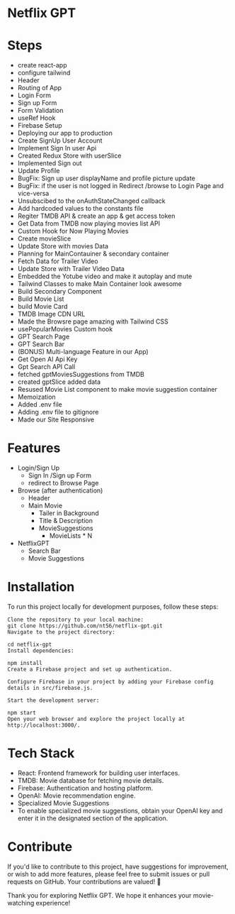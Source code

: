 # Netflix GPT

# Steps

- create react-app
- configure tailwind
- Header
- Routing of App
- Login Form
- Sign up Form
- Form Validation
- useRef Hook
- Firebase Setup
- Deploying our app to production
- Create SignUp User Account
- Implement Sign In user Api
- Created Redux Store with userSlice
- Implemented Sign out
- Update Profile
- BugFix: Sign up user displayName and profile picture update
- BugFix: if the user is not logged in Redirect /browse to Login Page and vice-versa
- Unsubscibed to the onAuthStateChanged callback
- Add hardcoded values to the constants file
- Regiter TMDB API & create an app & get access token
- Get Data from TMDB now playing movies list API
- Custom Hook for Now Playing Movies
- Create movieSlice
- Update Store with movies Data
- Planning for MainContauiner & secondary container
- Fetch Data for Trailer Video
- Update Store with Trailer Video Data
- Embedded the Yotube video and make it autoplay and mute
- Tailwind Classes to make Main Container look awesome
- Build Secondary Component
- Build Movie List
- build Movie Card
- TMDB Image CDN URL
- Made the Browsre page amazing with Tailwind CSS
- usePopularMovies Custom hook
- GPT Search Page
- GPT Search Bar
- (BONUS) Multi-language Feature in our App)
- Get Open AI Api Key
- Gpt Search API Call
- fetched gptMoviesSuggestions from TMDB
- created gptSlice added data
- Resused Movie List component to make movie suggestion container
- Memoization
- Added .env file
- Adding .env file to gitignore
- Made our Site Responsive


# Features

- Login/Sign Up
    - Sign In /Sign up Form
    - redirect to Browse Page
- Browse (after authentication)
    - Header
    - Main Movie
        - Tailer in Background
        - Title & Description
        - MovieSuggestions
            - MovieLists * N
- NetflixGPT
    - Search Bar
    - Movie Suggestions


# Installation
To run this project locally for development purposes, follow these steps:

    Clone the repository to your local machine:
    git clone https://github.com/nt56/netflix-gpt.git
    Navigate to the project directory:

    cd netflix-gpt
    Install dependencies:

    npm install
    Create a Firebase project and set up authentication.

    Configure Firebase in your project by adding your Firebase config details in src/firebase.js.

    Start the development server:

    npm start
    Open your web browser and explore the project locally at http://localhost:3000/.

# Tech Stack

- React: Frontend framework for building user interfaces.
- TMDB: Movie database for fetching movie details.
- Firebase: Authentication and hosting platform.
- OpenAI: Movie recommendation engine.
- Specialized Movie Suggestions
- To enable specialized movie suggestions, obtain your OpenAI key and enter it in the designated section of the application.

# Contribute

If you'd like to contribute to this project, have suggestions for improvement, or wish to add more features, please feel free to submit issues or pull requests on GitHub. Your contributions are valued! 🚀

Thank you for exploring Netflix GPT. We hope it enhances your movie-watching experience!